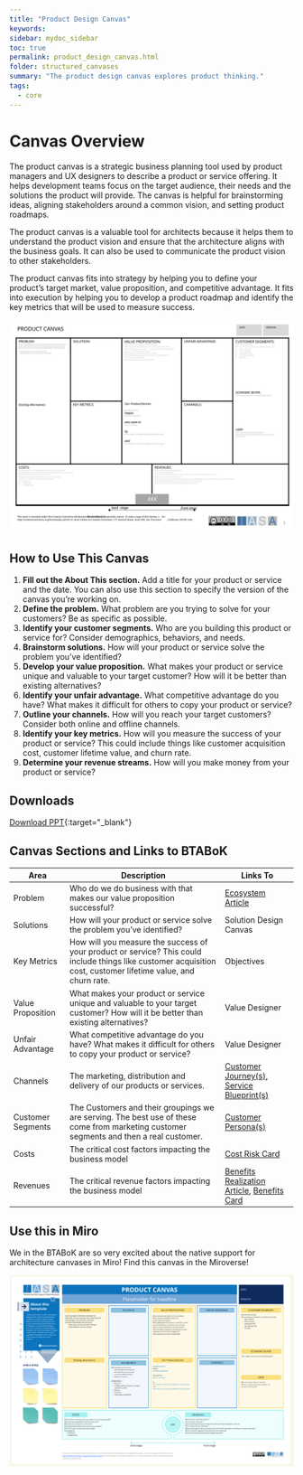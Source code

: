 ```yaml
---
title: "Product Design Canvas"
keywords: 
sidebar: mydoc_sidebar
toc: true
permalink: product_design_canvas.html
folder: structured_canvases
summary: "The product design canvas explores product thinking."
tags: 
  - core
---
```


# Canvas Overview

The product canvas is a strategic business planning tool used by product managers and UX designers to describe a product or service offering. It helps development teams focus on the target audience, their needs and the solutions the product will provide. The canvas is helpful for brainstorming ideas, aligning stakeholders around a common vision, and setting product roadmaps. 

The product canvas is a valuable tool for architects because it helps them to understand the product vision and ensure that the architecture aligns with the business goals. It can also be used to communicate the product vision to other stakeholders.

The product canvas fits into strategy by helping you to define your product’s target market, value proposition, and competitive advantage. It fits into execution by helping you to develop a product roadmap and identify the key metrics that will be used to measure success.

![image001](media/product_canvas.svg)

## How to Use This Canvas

1. **Fill out the About This section.** Add a title for your product or service and the date. You can also use this section to specify the version of the canvas you’re working on.
2. **Define the problem.** What problem are you trying to solve for your customers? Be as specific as possible.
3. **Identify your customer segments.** Who are you building this product or service for? Consider demographics, behaviors, and needs.
4. **Brainstorm solutions.** How will your product or service solve the problem you’ve identified?
5. **Develop your value proposition.** What makes your product or service unique and valuable to your target customer? How will it be better than existing alternatives?
6. **Identify your unfair advantage.** What competitive advantage do you have? What makes it difficult for others to copy your product or service?
7. **Outline your channels.** How will you reach your target customers? Consider both online and offline channels.
8. **Identify your key metrics.** How will you measure the success of your product or service? This could include things like customer acquisition cost, customer lifetime value, and churn rate.
9. **Determine your revenue streams.** How will you make money from your product or service?



## Downloads

[Download PPT](media/ppt/business_model_canvas.ppt){:target="_blank"}

## Canvas Sections and Links to BTABoK

| Area              | Description                                                                                                                                                     | Links To                                                                                                                            |
| ----------------- | --------------------------------------------------------------------------------------------------------------------------------------------------------------- | ----------------------------------------------------------------------------------------------------------------------------------- |
| Problem           | Who do we do business with that makes our value proposition successful?                                                                                         | [Ecosystem Article](../engagement_model/ecosystem.md)                                                                               |
| Solutions         | How will your product or service solve the problem you’ve identified?                                                                                           | Solution Design Canvas                                                                                                              |
| Key Metrics       | How will you measure the success of your product or service? This could include things like customer acquisition cost, customer lifetime value, and churn rate. | Objectives                                                                                                                          |
| Value Proposition | What makes your product or service unique and valuable to your target customer? How will it be better than existing alternatives?                               | Value Designer                                                                                                                      |
| Unfair Advantage  | What competitive advantage do you have? What makes it difficult for others to copy your product or service?                                                     | Value Designer                                                                                                                      |
| Channels          | The marketing, distribution and delivery of our products or services.                                                                                           | [Customer Journey(s)](customer_journey_map.md), [Service Blueprint(s)](service_blueprint_canvas.md)                                 |
| Customer Segments | The Customers and their groupings we are serving. The best use of these come from marketing customer segments and then a real customer.                         | [Customer Persona(s)](persona_card.md)                                                                                              |
| Costs             | The critical cost factors impacting the business model                                                                                                          | [Cost Risk Card](risk_and_cost_card.md)                                                                                             |
| Revenues          | The critical revenue factors impacting the business model                                                                                                       | [Benefits Realization Article](../engagementmment_model/benefits_realization.md), [Benefits Card](benefits_card_layout-b_canvas.md) |

## Use this in Miro

We in the BTABoK are so very excited about the native support for architecture canvases in Miro! Find this canvas in the Miroverse!

![Screenshot 2024-04-01 at 10.48.21.png](../../media/c234d936138a579d04adee42cb12e4c529e5d0cd.png)